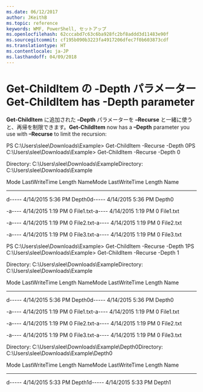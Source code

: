 ```yaml
---
ms.date: 06/12/2017
author: JKeithB
ms.topic: reference
keywords: WMF, PowerShell, セットアップ
ms.openlocfilehash: 62cccabd7c63c6ba928fc2bf8addd3d11483e90f
ms.sourcegitcommit: cf195b090b3223fa4917206dfec7f0b603873cdf
ms.translationtype: HT
ms.contentlocale: ja-JP
ms.lasthandoff: 04/09/2018
---
```

# <a name="get-childitem-has--depth-parameter"></a><span data-ttu-id="ea104-102">Get-ChildItem の -Depth パラメーター</span><span class="sxs-lookup"><span data-stu-id="ea104-102">Get-ChildItem has -Depth parameter</span></span>
<span data-ttu-id="ea104-103">**Get-ChildItem** に追加された **–Depth** パラメーターを **–Recurse** と一緒に使うと、再帰を制限できます。</span><span class="sxs-lookup"><span data-stu-id="ea104-103">**Get-ChildItem** now has a **–Depth** parameter you use with **–Recurse** to limit the recursion:</span></span>

<span data-ttu-id="ea104-104">PS C:\\Users\\slee\\Downloads\\Example&gt; Get-ChildItem -Recurse -Depth 0</span><span class="sxs-lookup"><span data-stu-id="ea104-104">PS C:\\Users\\slee\\Downloads\\Example&gt; Get-ChildItem -Recurse -Depth 0</span></span>

<span data-ttu-id="ea104-105">Directory: C:\\Users\\slee\\Downloads\\Example</span><span class="sxs-lookup"><span data-stu-id="ea104-105">Directory: C:\\Users\\slee\\Downloads\\Example</span></span>

<span data-ttu-id="ea104-106">Mode LastWriteTime Length Name</span><span class="sxs-lookup"><span data-stu-id="ea104-106">Mode LastWriteTime Length Name</span></span>

---- ------------- ------ ----

<span data-ttu-id="ea104-107">d----- 4/14/2015 5:36 PM Depth0</span><span class="sxs-lookup"><span data-stu-id="ea104-107">d----- 4/14/2015 5:36 PM Depth0</span></span>

<span data-ttu-id="ea104-108">-a---- 4/14/2015 1:19 PM 0 File1.txt</span><span class="sxs-lookup"><span data-stu-id="ea104-108">-a---- 4/14/2015 1:19 PM 0 File1.txt</span></span>

<span data-ttu-id="ea104-109">-a---- 4/14/2015 1:19 PM 0 File2.txt</span><span class="sxs-lookup"><span data-stu-id="ea104-109">-a---- 4/14/2015 1:19 PM 0 File2.txt</span></span>

<span data-ttu-id="ea104-110">-a---- 4/14/2015 1:19 PM 0 File3.txt</span><span class="sxs-lookup"><span data-stu-id="ea104-110">-a---- 4/14/2015 1:19 PM 0 File3.txt</span></span>

<span data-ttu-id="ea104-111">PS C:\\Users\\slee\\Downloads\\Example&gt; Get-ChildItem -Recurse -Depth 1</span><span class="sxs-lookup"><span data-stu-id="ea104-111">PS C:\\Users\\slee\\Downloads\\Example&gt; Get-ChildItem -Recurse -Depth 1</span></span>

<span data-ttu-id="ea104-112">Directory: C:\\Users\\slee\\Downloads\\Example</span><span class="sxs-lookup"><span data-stu-id="ea104-112">Directory: C:\\Users\\slee\\Downloads\\Example</span></span>

<span data-ttu-id="ea104-113">Mode LastWriteTime Length Name</span><span class="sxs-lookup"><span data-stu-id="ea104-113">Mode LastWriteTime Length Name</span></span>

---- ------------- ------ ----

<span data-ttu-id="ea104-114">d----- 4/14/2015 5:36 PM Depth0</span><span class="sxs-lookup"><span data-stu-id="ea104-114">d----- 4/14/2015 5:36 PM Depth0</span></span>

<span data-ttu-id="ea104-115">-a---- 4/14/2015 1:19 PM 0 File1.txt</span><span class="sxs-lookup"><span data-stu-id="ea104-115">-a---- 4/14/2015 1:19 PM 0 File1.txt</span></span>

<span data-ttu-id="ea104-116">-a---- 4/14/2015 1:19 PM 0 File2.txt</span><span class="sxs-lookup"><span data-stu-id="ea104-116">-a---- 4/14/2015 1:19 PM 0 File2.txt</span></span>

<span data-ttu-id="ea104-117">-a---- 4/14/2015 1:19 PM 0 File3.txt</span><span class="sxs-lookup"><span data-stu-id="ea104-117">-a---- 4/14/2015 1:19 PM 0 File3.txt</span></span>

<span data-ttu-id="ea104-118">Directory: C:\\Users\\slee\\Downloads\\Example\\Depth0</span><span class="sxs-lookup"><span data-stu-id="ea104-118">Directory: C:\\Users\\slee\\Downloads\\Example\\Depth0</span></span>

<span data-ttu-id="ea104-119">Mode LastWriteTime Length Name</span><span class="sxs-lookup"><span data-stu-id="ea104-119">Mode LastWriteTime Length Name</span></span>

---- ------------- ------ ----

<span data-ttu-id="ea104-120">d----- 4/14/2015 5:33 PM Depth1</span><span class="sxs-lookup"><span data-stu-id="ea104-120">d----- 4/14/2015 5:33 PM Depth1</span></span>